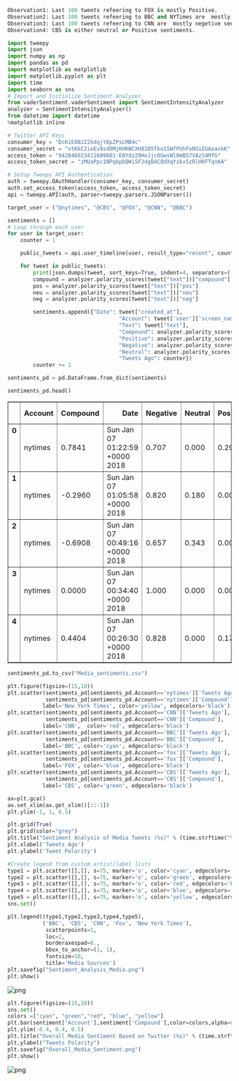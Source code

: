 

```python
Observation1: Last 100 tweets refeering to FOX is mostly Positive.
Observation2: Last 100 tweets refeering to BBC and NYTimes are  mostly neutral sentiments.
Observation3: Last 100 tweets refeering to CNN are  mostly negetive sentiments.   
Observation4: CBS is either neutral or Positive sentiments.
```


```python
import tweepy
import json
import numpy as np
import pandas as pd
import matplotlib as matplotlib
import matplotlib.pyplot as plt
import time
import seaborn as sns
# Import and Initialize Sentiment Analyzer
from vaderSentiment.vaderSentiment import SentimentIntensityAnalyzer
analyzer = SentimentIntensityAnalyzer()
from datetime import datetime 
%matplotlib inline
```


```python
# Twitter API Keys
consumer_key = "DcKiE8BJZ2kdqjtKpZPsLMB4c"
consumer_secret = "vtKkC2ieEv8sd0MjKHKWCXH81D5Tko1SWfPUhFoNGiEGAoaxkK"
access_token = "942846023411609601-E0Ydz29HxJjc0GwsWl0mBS7VAzS4MfG"
access_token_secret = "zMUaPpc1NPqbpbQWi5F2dgB4CQdXqYzkx5zRlHKFTqnKA"

# Setup Tweepy API Authentication
auth = tweepy.OAuthHandler(consumer_key, consumer_secret)
auth.set_access_token(access_token, access_token_secret)
api = tweepy.API(auth, parser=tweepy.parsers.JSONParser())
```


```python
target_user = ("@nytimes", "@CBS", "@FOX", "@CNN", "@BBC")

sentiments = []
# Loop through each user
for user in target_user:
    counter = 1

    public_tweets = api.user_timeline(user, result_type="recent", count = 100)

    for tweet in public_tweets:
        print(json.dumps(tweet, sort_keys=True, indent=4, separators=(',', ': ')))
        compound = analyzer.polarity_scores(tweet["text"])["compound"]
        pos = analyzer.polarity_scores(tweet["text"])["pos"]
        neu = analyzer.polarity_scores(tweet["text"])["neu"]
        neg = analyzer.polarity_scores(tweet["text"])["neg"]

        sentiments.append({"Date": tweet["created_at"],
                                   "Account": tweet['user']['screen_name'],
                                   "Text": tweet["text"],
                                   "Compound": analyzer.polarity_scores(tweet["text"])["compound"],
                                   "Positive": analyzer.polarity_scores(tweet["text"])["pos"],
                                   "Negative": analyzer.polarity_scores(tweet["text"])["neu"],
                                   "Neutral": analyzer.polarity_scores(tweet["text"])["neg"],
                                   "Tweets Ago": counter})
        counter += 1
```


```python
sentiments_pd = pd.DataFrame.from_dict(sentiments)

```


```python
sentiments_pd.head()

```




<div>
<style>
    .dataframe thead tr:only-child th {
        text-align: right;
    }

    .dataframe thead th {
        text-align: left;
    }

    .dataframe tbody tr th {
        vertical-align: top;
    }
</style>
<table border="1" class="dataframe">
  <thead>
    <tr style="text-align: right;">
      <th></th>
      <th>Account</th>
      <th>Compound</th>
      <th>Date</th>
      <th>Negative</th>
      <th>Neutral</th>
      <th>Positive</th>
      <th>Text</th>
      <th>Tweets Ago</th>
    </tr>
  </thead>
  <tbody>
    <tr>
      <th>0</th>
      <td>nytimes</td>
      <td>0.7841</td>
      <td>Sun Jan 07 01:22:59 +0000 2018</td>
      <td>0.707</td>
      <td>0.000</td>
      <td>0.293</td>
      <td>Want to be more well read in 2018? Sync your c...</td>
      <td>1</td>
    </tr>
    <tr>
      <th>1</th>
      <td>nytimes</td>
      <td>-0.2960</td>
      <td>Sun Jan 07 01:05:58 +0000 2018</td>
      <td>0.820</td>
      <td>0.180</td>
      <td>0.000</td>
      <td>Where pot entrepreneurs go when the banks just...</td>
      <td>2</td>
    </tr>
    <tr>
      <th>2</th>
      <td>nytimes</td>
      <td>-0.6908</td>
      <td>Sun Jan 07 00:49:16 +0000 2018</td>
      <td>0.657</td>
      <td>0.343</td>
      <td>0.000</td>
      <td>Gunmen Kill 13 in Restive Southern Region of S...</td>
      <td>3</td>
    </tr>
    <tr>
      <th>3</th>
      <td>nytimes</td>
      <td>0.0000</td>
      <td>Sun Jan 07 00:34:40 +0000 2018</td>
      <td>1.000</td>
      <td>0.000</td>
      <td>0.000</td>
      <td>Opinion: The Alt-Right’s Asian Fetish https://...</td>
      <td>4</td>
    </tr>
    <tr>
      <th>4</th>
      <td>nytimes</td>
      <td>0.4404</td>
      <td>Sun Jan 07 00:26:30 +0000 2018</td>
      <td>0.828</td>
      <td>0.000</td>
      <td>0.172</td>
      <td>Why more men are choosing nursing as a profess...</td>
      <td>5</td>
    </tr>
  </tbody>
</table>
</div>




```python
sentiments_pd.to_csv("Media_sentiments.csv")
```


```python
plt.figure(figsize=(15,10))
plt.scatter(sentiments_pd[sentiments_pd.Account=='nytimes']['Tweets Ago'],
            sentiments_pd[sentiments_pd.Account=='nytimes']['Compound'],
           label='New York Times', color='yellow', edgecolors='black')
plt.scatter(sentiments_pd[sentiments_pd.Account=='CNN']['Tweets Ago'],
            sentiments_pd[sentiments_pd.Account=='CNN']['Compound'],
           label='CNN',  color='red', edgecolors='black')
plt.scatter(sentiments_pd[sentiments_pd.Account=='BBC']['Tweets Ago'],
            sentiments_pd[sentiments_pd.Account=='BBC']['Compound'],
           label='BBC', color='cyan', edgecolors='black')
plt.scatter(sentiments_pd[sentiments_pd.Account=='fox']['Tweets Ago'],
            sentiments_pd[sentiments_pd.Account=='fox']['Compound'],
           label='FOX', color='blue', edgecolors='black')
plt.scatter(sentiments_pd[sentiments_pd.Account=='CBS']['Tweets Ago'],
            sentiments_pd[sentiments_pd.Account=='CBS']['Compound'],
           label='CBS', color='green', edgecolors='black')

ax=plt.gca()
ax.set_xlim(ax.get_xlim()[::-1])
plt.ylim(-1, 1, 0.5)

plt.grid(True)
plt.grid(color="grey")
plt.title("Sentiment Analysis of Media Tweets (%s)" % (time.strftime("%x")), fontsize=20)
plt.xlabel('Tweets Ago')
plt.ylabel('Tweet Polarity')

#Create legend from custom artist/label lists
type1 = plt.scatter([],[], s=75, marker='o', color='cyan', edgecolors='black')
type2 = plt.scatter([],[], s=75, marker='o', color='green', edgecolors='black')
type3 = plt.scatter([],[], s=75, marker='o', color='red', edgecolors='black')
type4 = plt.scatter([],[], s=75, marker='o', color='blue', edgecolors='black')
type5 = plt.scatter([],[], s=75, marker='o', color='yellow', edgecolors='black')
sns.set()

plt.legend((type1,type2,type3,type4,type5),
           ('BBC', 'CBS', 'CNN', 'Fox', 'New York Times'),
            scatterpoints=1,
            loc=2, 
            borderaxespad=0.,
            bbox_to_anchor=(1, 1),
            fontsize=10,
            title='Media Sources')
plt.savefig("Sentiment_Analysis_Media.png")
plt.show()
```


![png](output_7_0.png)



```python
plt.figure(figsize=(15,10))
sns.set()
colors =["cyan", "green","red", "blue", "yellow"]
plt.bar(sentiment['Account'],sentiment['Compound'],color=colors,alpha=0.5,align='center')
plt.ylim(-0.4, 0.4, 0.5)
plt.title("Overall Media Sentiment Based on Twitter (%s)" % (time.strftime("%x")), fontsize=20)
plt.ylabel("Tweets Polarity")
plt.savefig("Overall_Media_Sentiment.png")
plt.show()
```


![png](output_8_0.png)


